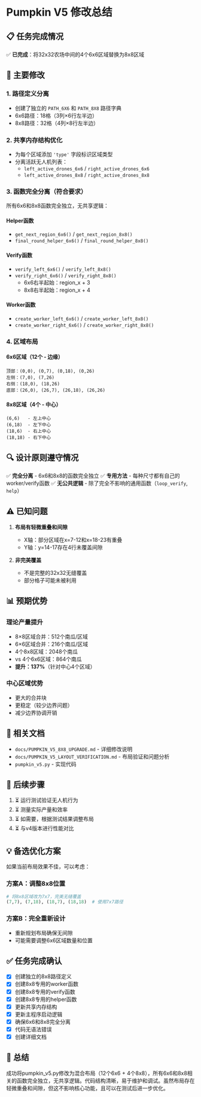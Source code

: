 # Pumpkin V5 修改总结

## 📋 任务完成情况

✅ **已完成**：将32x32农场中间的4个6x6区域替换为8x8区域

## 🎯 主要修改

### 1. 路径定义分离
- 创建了独立的 `PATH_6X6` 和 `PATH_8X8` 路径字典
- 6x6路径：18格（3列×6行左半边）
- 8x8路径：32格（4列×8行左半边）

### 2. 共享内存结构优化
- 为每个区域添加 `'type'` 字段标识区域类型
- 分离活跃无人机列表：
  - `left_active_drones_6x6` / `right_active_drones_6x6`
  - `left_active_drones_8x8` / `right_active_drones_8x8`

### 3. 函数完全分离（符合要求）
所有6x6和8x8函数完全独立，无共享逻辑：

#### Helper函数
- `get_next_region_6x6()` / `get_next_region_8x8()`
- `final_round_helper_6x6()` / `final_round_helper_8x8()`

#### Verify函数
- `verify_left_6x6()` / `verify_left_8x8()`
- `verify_right_6x6()` / `verify_right_8x8()`
  - 6x6右半起始：region_x + 3
  - 8x8右半起始：region_x + 4

#### Worker函数
- `create_worker_left_6x6()` / `create_worker_left_8x8()`
- `create_worker_right_6x6()` / `create_worker_right_8x8()`

### 4. 区域布局

#### 6x6区域（12个 - 边缘）
```
顶部：(0,0), (0,7), (0,18), (0,26)
左侧：(7,0), (7,26)
右侧：(18,0), (18,26)
底部：(26,0), (26,7), (26,18), (26,26)
```

#### 8x8区域（4个 - 中心）
```
(6,6)   - 左上中心
(6,18)  - 左下中心
(18,6)  - 右上中心
(18,18) - 右下中心
```

## 🔍 设计原则遵守情况

✅ **完全分离** - 6x6和8x8的函数完全独立
✅ **专用方法** - 每种尺寸都有自己的worker/verify函数
✅ **无公共逻辑** - 除了完全不影响的通用函数（`loop_verify`, `help`）

## ⚠️ 已知问题

1. **布局有轻微重叠和间隙**
   - X轴：部分区域在x=7-12和x=18-23有重叠
   - Y轴：y=14-17存在4行未覆盖间隙
   
2. **非完美覆盖**
   - 不是完整的32x32无缝覆盖
   - 部分格子可能未被利用

## 📊 预期优势

### 理论产量提升
- 8×8区域合并：512个南瓜/区域
- 6×6区域合并：216个南瓜/区域
- 4个8x8区域：2048个南瓜
- vs 4个6x6区域：864个南瓜
- **提升：137%**（针对中心4个区域）

### 中心区域优势
- 更大的合并块
- 更稳定（较少边界问题）
- 减少边界协调开销

## 📂 相关文档

- `docs/PUMPKIN_V5_8X8_UPGRADE.md` - 详细修改说明
- `docs/PUMPKIN_V5_LAYOUT_VERIFICATION.md` - 布局验证和问题分析
- `pumpkin_v5.py` - 实现代码

## 🧪 后续步骤

1. ⏳ 运行测试验证无人机行为
2. ⏳ 测量实际产量和效率
3. ⏳ 如需要，根据测试结果调整布局
4. ⏳ 与v4版本进行性能对比

## 💡 备选优化方案

如果当前布局效果不佳，可以考虑：

### 方案A：调整8x8位置
```python
# 将8x8区域改为7x7，完美无缝覆盖
(7,7), (7,18), (18,7), (18,18)  # 使用7x7路径
```

### 方案B：完全重新设计
- 重新规划布局确保无间隙
- 可能需要调整6x6区域数量和位置

## ✅ 任务完成确认

- [x] 创建独立的8x8路径定义
- [x] 创建8x8专用的worker函数
- [x] 创建8x8专用的verify函数
- [x] 创建8x8专用的helper函数
- [x] 更新共享内存结构
- [x] 更新主程序启动逻辑
- [x] 确保6x6和8x8完全分离
- [x] 代码无语法错误
- [x] 创建详细文档

## 🎉 总结

成功将pumpkin_v5.py修改为混合布局（12个6x6 + 4个8x8），所有6x6和8x8相关的函数完全独立，无共享逻辑。代码结构清晰，易于维护和调试。虽然布局存在轻微重叠和间隙，但这不影响核心功能，且可以在测试后进一步优化。

